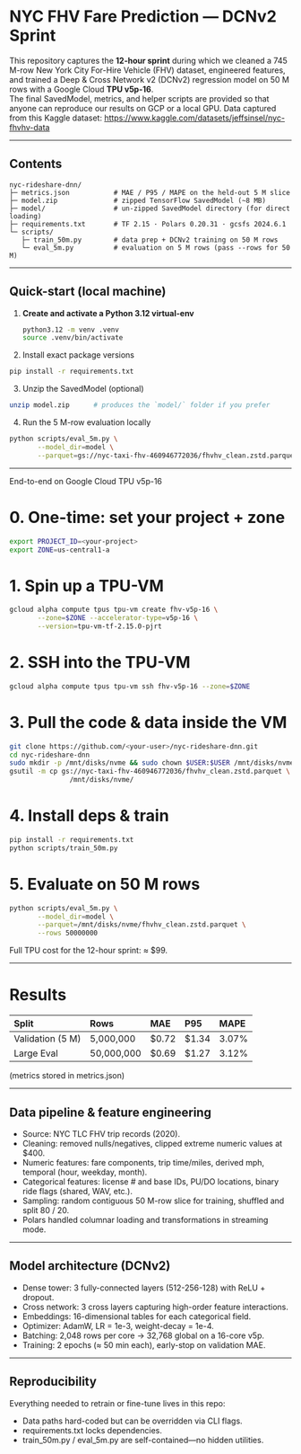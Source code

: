 # NYC FHV Fare Prediction — DCNv2 Sprint

This repository captures the **12-hour sprint** during which we cleaned a 745 M-row New York City For-Hire Vehicle (FHV) dataset, engineered features, and trained a Deep & Cross Network v2 (DCNv2) regression model on 50 M rows with a Google Cloud **TPU v5p-16**.  
The final SavedModel, metrics, and helper scripts are provided so that anyone can reproduce our results on GCP or a local GPU.
Data captured from this Kaggle dataset: https://www.kaggle.com/datasets/jeffsinsel/nyc-fhvhv-data

---

## Contents

```text
nyc-rideshare-dnn/
├─ metrics.json           # MAE / P95 / MAPE on the held-out 5 M slice
├─ model.zip              # zipped TensorFlow SavedModel (~8 MB)
├─ model/                 # un-zipped SavedModel directory (for direct loading)
├─ requirements.txt       # TF 2.15 · Polars 0.20.31 · gcsfs 2024.6.1
└─ scripts/
   ├─ train_50m.py        # data prep + DCNv2 training on 50 M rows
   └─ eval_5m.py          # evaluation on 5 M rows (pass --rows for 50 M)
```

---

## Quick-start (local machine)

1. **Create and activate a Python 3.12 virtual-env**

   ```bash
   python3.12 -m venv .venv
   source .venv/bin/activate
   ```

2.	Install exact package versions
   
  ```bash
  pip install -r requirements.txt
  ```

3.	Unzip the SavedModel (optional)

  ```bash
  unzip model.zip      # produces the `model/` folder if you prefer
  ```

4.	Run the 5 M-row evaluation locally

  ```bash
  python scripts/eval_5m.py \
         --model_dir=model \
         --parquet=gs://nyc-taxi-fhv-460946772036/fhvhv_clean.zstd.parquet
  ```

---

End-to-end on Google Cloud TPU v5p-16

# 0. One-time: set your project + zone
```bash
export PROJECT_ID=<your-project>
export ZONE=us-central1-a
```

# 1. Spin up a TPU-VM
```bash
gcloud alpha compute tpus tpu-vm create fhv-v5p-16 \
       --zone=$ZONE --accelerator-type=v5p-16 \
       --version=tpu-vm-tf-2.15.0-pjrt
```

# 2. SSH into the TPU-VM
```bash
gcloud alpha compute tpus tpu-vm ssh fhv-v5p-16 --zone=$ZONE
```

# 3. Pull the code & data inside the VM
```bash
git clone https://github.com/<your-user>/nyc-rideshare-dnn.git
cd nyc-rideshare-dnn
sudo mkdir -p /mnt/disks/nvme && sudo chown $USER:$USER /mnt/disks/nvme
gsutil -m cp gs://nyc-taxi-fhv-460946772036/fhvhv_clean.zstd.parquet \
               /mnt/disks/nvme/
```

# 4. Install deps & train
```bash
pip install -r requirements.txt
python scripts/train_50m.py
```

# 5. Evaluate on 50 M rows
```bash
python scripts/eval_5m.py \
       --model_dir=model \
       --parquet=/mnt/disks/nvme/fhvhv_clean.zstd.parquet \
       --rows 50000000
```

Full TPU cost for the 12-hour sprint: ≈ $99.

---

# Results

| Split | Rows | MAE | P95 | MAPE |
|:------|:-----|:----|:----|:-----|
| Validation (5 M) | 5,000,000 | $0.72 | $1.34 | 3.07% |
| Large Eval | 50,000,000 | $0.69 | $1.27 | 3.12% |

(metrics stored in metrics.json)

---

## Data pipeline & feature engineering
- Source: NYC TLC FHV trip records (2020).
- Cleaning: removed nulls/negatives, clipped extreme numeric values at $400.
- Numeric features: fare components, trip time/miles, derived mph, temporal (hour, weekday, month).
- Categorical features: license # and base IDs, PU/DO locations, binary ride flags (shared, WAV, etc.).
- Sampling: random contiguous 50 M-row slice for training, shuffled and split 80 / 20.
- Polars handled columnar loading and transformations in streaming mode.

---

## Model architecture (DCNv2)
- Dense tower: 3 fully-connected layers (512-256-128) with ReLU + dropout.
- Cross network: 3 cross layers capturing high-order feature interactions.
- Embeddings: 16-dimensional tables for each categorical field.
- Optimizer: AdamW, LR = 1e-3, weight-decay = 1e-4.
- Batching: 2,048 rows per core → 32,768 global on a 16-core v5p.
- Training: 2 epochs (≈ 50 min each), early-stop on validation MAE.

---

## Reproducibility

Everything needed to retrain or fine-tune lives in this repo:
- Data paths hard-coded but can be overridden via CLI flags.
- requirements.txt locks dependencies.
- train_50m.py / eval_5m.py are self-contained—no hidden utilities.
